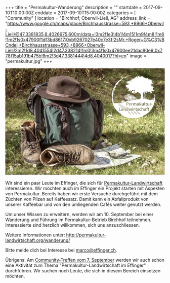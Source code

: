 +++
title = "Permakultur-Wanderung"
description = ""
startdate = 2017-09-10T10:00:00Z
enddate = 2017-09-10T15:00:00Z
categories = [ "Community" ]
location = "Birchhof, Oberwil-Lieli, AG"
address_link = "https://www.google.ch/maps/place/Birchhausstrasse+593,+8966+Oberwil-Lieli/@47.3381835,8.4026975,600m/data=!3m2!1e3!4b1!4m15!1m9!4m8!1m6!1m2!1s0x47900f1df3bd8617:0xb9267027e40c7e3f!2sMr.+Roger+G%C3%BCndel,+Birchhausstrasse+593,+8966+Oberwil-Lieli!2m2!1d8.4041554!2d47.338214!1m0!3m4!1s0x47900ee21dac80e9:0x778f15ab191b475b!8m2!3d47.3381444!4d8.4040017?hl=en"
image = "permakultur.jpg"
+++

![Prmakultur](permakultur.jpg)

Wir sind ein paar Leute im Effinger, die sich für [Permakultur-Landwirtschaft](http://future.arte.tv/de/permakultur-landwirtschaft-der-zukunft) interessieren. Wir möchten auch im Effinger ein Projekt starten mit Aspekten von Permakultur. Bereits haben wir erste Versuche durchgeführt mit dem Züchten von Pilzen auf Kaffeesatz. Damit kann ein Abfallprodukt von unserer Kaffeebar und von den umliegenden Cafés weiter genutzt werden.

Um unser Wissen zu erweitern, werden wir am 10. September bei einer Wanderung und Führung im Permakultur-Betrieb Birchhof teilnehmen. Interessierte sind herzlich willkommen, sich uns anzuschliessen.

Weitere Informationen unter: http://permakultur-landwirtschaft.org/wanderung/

Bitte melde dich bei Interesse bei [marco@effinger.ch](mailto:marco@effinger.ch).

Übrigens: Am [Community-Treffen vom 7. September](/events/100092/) werden wir auch schon eine Aktivität zum Thema "Permakultur-Landwirtschaft im Effinger" durchführen. Wir suchen noch Leute, die sich in diesem Bereich einsetzen möchten.
